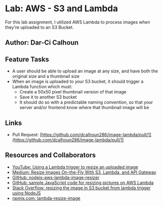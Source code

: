 # Lab: AWS - S3 and Lambda

For this lab assignment, I utilized AWS Lambda to process images when they're uploaded to an S3 Bucket.

## Author: Dar-Ci Calhoun

## Feature Tasks

- A user should be able to upload an image at any size, and have both the original size and a thumbnail size
- When an image is uploaded to your S3 bucket, it should trigger a Lambda function which must:
  - Create a 50x50 pixel thumbnail version of that image
  - Save it to another S3 bucket
  - It should do so with a predictable naming convention, so that your server and/or frontend know where that thumbnail image will be

## Links

- Pull Request: [https://github.com/dcalhoun286/image-lambda/pull/1](https://github.com/dcalhoun286/image-lambda/pull/1)

## Resources and Collaborators

- [YouTube: Using a Lambda trigger to resize an uploaded image](https://www.youtube.com/watch?v=M4iEeXlw_qU)
- [Medium: Resize Images On-the-Fly With S3, Lambda, and API Gateway](https://medium.com/frontend-at-scale/resize-images-on-the-fly-with-s3-lambda-and-api-gateway-36032f44857b)
- [GitHub: nodejs-aws-lambda-image-resizer](https://github.com/MuhammadReda/nodejs-aws-lambda-image-resizer/)
- [GitHub: sample JavaScript code for resizing pictures on AWS Lambda](https://gist.github.com/dkarchmer/d68e20f6de36827d6c2f0f640bf151e1)
- [Stack Overflow: resizing the image in S3 bucket from lambda trigger using NodeJS](https://stackoverflow.com/questions/44434372/resizing-the-image-in-s3-bucket-from-lambda-trigger-using-nodejs)
- [npmjs.com: lambda-resize-image](https://www.npmjs.com/package/lambda-resize-image#usage-image-restrictions-resize)

